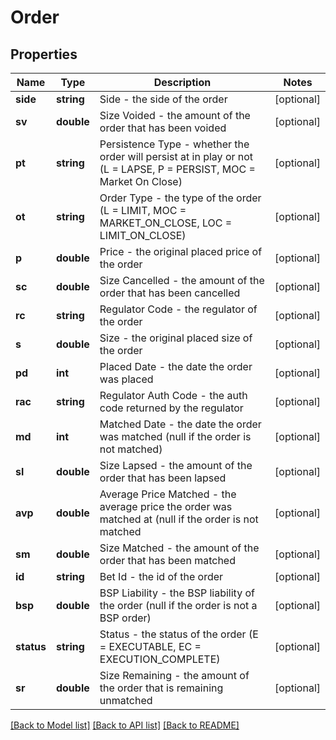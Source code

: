 # Order

## Properties
Name | Type | Description | Notes
------------ | ------------- | ------------- | -------------
**side** | **string** | Side - the side of the order | [optional] 
**sv** | **double** | Size Voided - the amount of the order that has been voided | [optional] 
**pt** | **string** | Persistence Type - whether the order will persist at in play or not (L &#x3D; LAPSE, P &#x3D; PERSIST, MOC &#x3D; Market On Close) | [optional] 
**ot** | **string** | Order Type - the type of the order (L &#x3D; LIMIT, MOC &#x3D; MARKET_ON_CLOSE, LOC &#x3D; LIMIT_ON_CLOSE) | [optional] 
**p** | **double** | Price - the original placed price of the order | [optional] 
**sc** | **double** | Size Cancelled - the amount of the order that has been cancelled | [optional] 
**rc** | **string** | Regulator Code - the regulator of the order | [optional] 
**s** | **double** | Size - the original placed size of the order | [optional] 
**pd** | **int** | Placed Date - the date the order was placed | [optional] 
**rac** | **string** | Regulator Auth Code - the auth code returned by the regulator | [optional] 
**md** | **int** | Matched Date - the date the order was matched (null if the order is not matched) | [optional] 
**sl** | **double** | Size Lapsed - the amount of the order that has been lapsed | [optional] 
**avp** | **double** | Average Price Matched - the average price the order was matched at (null if the order is not matched | [optional] 
**sm** | **double** | Size Matched - the amount of the order that has been matched | [optional] 
**id** | **string** | Bet Id - the id of the order | [optional] 
**bsp** | **double** | BSP Liability - the BSP liability of the order (null if the order is not a BSP order) | [optional] 
**status** | **string** | Status - the status of the order (E &#x3D; EXECUTABLE, EC &#x3D; EXECUTION_COMPLETE) | [optional] 
**sr** | **double** | Size Remaining - the amount of the order that is remaining unmatched | [optional] 

[[Back to Model list]](../README.md#documentation-for-models) [[Back to API list]](../README.md#documentation-for-api-endpoints) [[Back to README]](../README.md)


